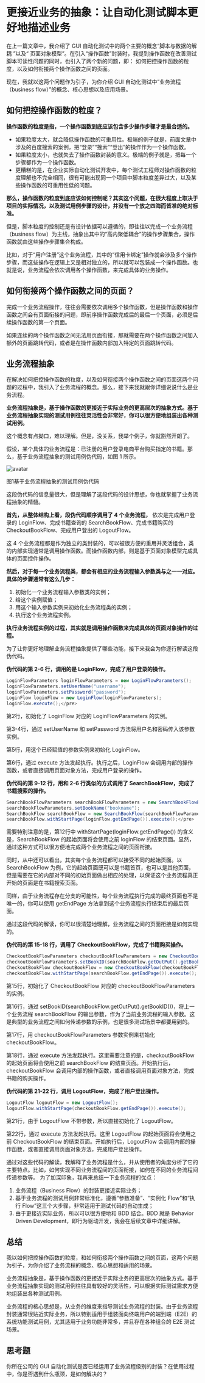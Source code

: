 # 更接近业务的抽象：让自动化测试脚本更好地描述业务

在上一篇文章中，我介绍了 GUI 自动化测试中的两个主要的概念“脚本与数据的解耦 ”以及“ 页面对象模型”。在引入“操作函数”封装时，我提到操作函数在改善测试脚本可读性问题的同时，也引入了两个新的问题，即： 如何把控操作函数的粒度，以及如何衔接两个操作函数之间的页面。

现在，我就以这两个问题作为引子，为你介绍 GUI 自动化测试中“业务流程（business flow）”的概念、核心思想以及应用场景。

## 如何把控操作函数的粒度？</h2>
<b>操作函数的粒度是指，一个操作函数到底应该包含多少操作步骤才是最合适的。</b>
- 如果粒度太大，就会降低操作函数的可重用性。极端的例子就是，前面文章中涉及的百度搜索的案例，把“登录”“搜索”“登出”的操作作为一个操作函数。
- 如果粒度太小，也就失去了操作函数封装的意义。极端的例子就是，把每一个步骤都作为一个操作函数。
- 更糟糕的是，在企业实际自动化测试开发中，每个测试工程师对操作函数的粒度理解也不完全相同，很有可能出现同一个项目中脚本粒度差异过大，以及某些操作函数的可重用性低的问题。

<b>那么，操作函数的粒度到底应该如何控制呢？其实这个问题，在很大程度上取决于项目的实际情况，以及测试用例步骤的设计，并没有一个放之四海而皆准的绝对标准。</b>

但是，脚本粒度的控制还是有设计依据可以遵循的，即往往以完成一个业务流程（business flow）为主线，抽象出其中的“高内聚低耦合”的操作步骤集合，操作函数就由这些操作步骤集合构成。

比如，对于“用户注册”这个业务流程，其中的“信用卡绑定”操作就会涉及多个操作步骤，而这些操作在逻辑上又是相对独立的，所以就可以包装成一个操作函数。也就是说，业务流程会依次调用各个操作函数，来完成具体的业务操作。

## 如何衔接两个操作函数之间的页面？

完成一个业务流程操作，往往会需要依次调用多个操作函数，但是操作函数和操作函数之间会有页面衔接的问题，即前序操作函数完成后的最后一个页面，必须是后续操作函数的第一个页面。

如果连续的两个操作函数之间无法用页面衔接，那就需要在两个操作函数之间加入额外的页面跳转代码，或者是在操作函数内部加入特定的页面跳转代码。
## 业务流程抽象

在解决如何把控操作函数的粒度，以及如何衔接两个操作函数之间的页面这两个问题的过程中，我引入了业务流程的概念。那么，接下来我就跟你详细说说什么是业务流程。

<b>业务流程抽象是，基于操作函数的更接近于实际业务的更高层次的抽象方式。基于业务流程抽象实现的测试用例往往灵活性会非常好，你可以很方便地组装出各种测试用例。</b>

这个概念有点拗口，难以理解。但是，没关系，我举个例子，你就豁然开朗了。

假设，某个具体的业务流程是：已注册的用户登录电商平台购买指定的书籍。那么，基于业务流程抽象的测试用例伪代码，如图 1 所示。

![avatar](014_001.jpg)

图1基于业务流程抽象的测试用例伪代码

这段伪代码的信息量很大，但是理解了这段代码的设计思想，你也就掌握了业务流程抽象的精髓。

<b>首先，从整体结构上看，段伪代码顺序调用了 4 个业务流程，</b> 依次是完成用户登录的 LoginFlow、完成书籍查询的 SearchBookFlow、完成书籍购买的 CheckoutBookFlow、完成用户登出的 LogoutFlow。

这 4 个业务流程都是作为独立的类封装的，可以被很方便的重用并灵活组合，类的内部实现通常是调用操作函数。而操作函数内部，则是基于页面对象模型完成具体的页面控件操作。

<b>然后，对于每一个业务流程类，都会有相应的业务流程输入参数类与之一一对应。具体的步骤通常有这么几步：</b>
1. 初始化一个业务流程输入参数类的实例；
2. 给这个实例赋值；
3. 用这个输入参数实例来初始化业务流程类的实例；
4. 执行这个业务流程实例。

<b>执行业务流程实例的过程，其实就是调用操作函数来完成具体的页面对象操作的过程。</b>

为了让你更好地理解业务流程抽象提供了哪些功能，接下来我会为你逐行解读这段伪代码。

<b>伪代码的第 2-6 行，调用的是 LoginFlow，完成了用户登录的操作。</b>

```java
LoginFlowParameters loginFlowParameters = new LoginFlowParameters();
loginFlowParameters.setUserName("username");
loginFlowParameters.setPassword("password");
LoginFlow loginFlow = new LoginFlow(loginFlowParameters);
loginFlow.execute();</pre>
```

第2行，初始化了 LoginFlow 对应的 LoginFlowParameters 的实例。

第3-4行，通过 setUserName 和 setPassword 方法将用户名和密码传入该参数实例。

第5行，用这个已经赋值的参数实例来初始化 LoginFlow。

第6行，通过 execute 方法发起执行。执行之后，LoginFlow 会调用内部的操作函数，或者直接调用页面对象方法，完成用户登录的操作。

<b>伪代码的第 9-12 行，用和 2-6 行类似的方式调用了 SearchBookFlow，完成了书籍搜索的操作。</b>

```java
SearchBookFlowParameters searchBookFlowParameters = new SearchBookFlowParameters();
searchBookFlowParameters.setBookName("bookname");
SearchBookFlow searchBookFlow = new SearchBookFlow(searchBookFlowParameters);
searchBookFlow.withStartPage(loginFlow.getEndPage()).execute();</pre>
```

需要特别注意的是，第12行中 withStartPage(loginFlow.getEndPage()) 的含义是，SearchBookFlow 的起始页面将会使用之前 loginFlow 的结束页面。显然，通过这种方式可以很方便地完成两个业务流程之间的页面衔接。

同时，从中还可以看出，其实每个业务流程都可以接受不同的起始页面。以 SearchBookFlow 为例，它的起始页面既可以是书籍首页，也可以是其他页面，但是需要在它的内部对不同的初始页面做出相应的处理，以保证这个业务流程真正开始的页面是在书籍搜索页面。

同样，由于业务流程存在分支的可能性，每个业务流程执行完成的最终页面也不是唯一的，你可以使用 getEndPage 方法拿到这个业务流程执行结束后的最后页面。

通过这段代码的解读，你可以很清楚地理解，业务流程之间的页面衔接是如何实现的。

<b>伪代码的第 15-18 行，调用了 CheckoutBookFlow，完成了书籍购买操作。</b>

```java
CheckoutBookFlowParameters checkoutBookFlowParameters = new CheckoutBookFlowParameters();
checkoutBookFlowParameters.setBookID(searchBookFlow.getOutPut().getBookID());
CheckoutBookFlow checkoutBookFlow = new CheckoutBookFlow(checkoutBookFlowParameters);
checkoutBookFlow.withStartPage(searchBookFlow.getEndPage()).execute();
```

第15行，初始化了 CheckoutBookFlow 对应的 checkoutBookFlowParameters 的实例。

第16行，通过 setBookID(searchBookFlow.getOutPut().getBookID())，将上一个业务流程 searchBookFlow 的输出参数，作为了当前业务流程的输入参数。这是典型的业务流程之间如何传递参数的示例，也是很多测试场景中都要用到的。

第17行，用 checkoutBookFlowParameters 参数实例来初始化 checkoutBookFlow。

第18行，通过 execute 方法发起执行。这里需要注意的是，checkoutBookFlow 的起始页面将会使用之前 searchBookFlow 的结束页面。开始执行后，checkoutBookFlow 会调用内部的操作函数，或者直接调用页面对象方法，完成书籍的购买操作。

<b>伪代码的第 21-22 行，调用 LogoutFlow，完成了用户登出操作。</b>

```java
LogoutFlow logoutFlow = new LogoutFlow();
logoutFlow.withStartPage(checkoutBookFlow.getEndPage()).execute();
```

第21行，由于 LogoutFlow 不带参数，所以直接初始化了 LogoutFlow。

第22行，通过 execute 方法发起执行。这里 LogoutFlow 的起始页面将会使用之前 CheckoutBookFlow 的结束页面。开始执行后，LogoutFlow 会调用内部的操作函数，或者直接调用页面对象方法，完成用户登出操作。

通过对这些代码的解读，我解释了业务流程是什么，并从使用者的角度分析了它的主要特点。比如，如何实现不同业务流程间的页面衔接，如何在不同的业务流程间传递参数等。
为了加深印象，我再来总结一下业务流程的优点：
1. 业务流程（Business Flow）的封装更接近实际业务；
2. 基于业务流程的测试用例非常标准化，遵循“参数准备”、“实例化 Flow”和“执行 Flow”这三个大步骤，非常适用于测试代码的自动生成；
3. 由于更接近实际业务，所以可以很方便地和 BDD 结合。BDD 就是 Behavior Driven Development，即行为驱动开发，我会在后续文章中详细讲解。

## 总结

我以如何把控操作函数的粒度，和如何衔接两个操作函数之间的页面，这两个问题为引子，为你介绍了业务流程的概念、核心思想和适用的场景。

业务流程抽象是，基于操作函数的更接近于实际业务的更高层次的抽象方式。基于业务流程抽象实现的测试用例往往具有较好的灵活性，可以根据实际测试需求方便地组装出各种测试用例。

业务流程的核心思想是，从业务的维度来指导测试业务流程的封装。由于业务流程封装通常很贴近实际业务，所以特别适用于组装面向终端用户的端到端（E2E）的系统功能测试用例，尤其适用于业务功能非常多，并且存在各种组合的 E2E 测试场景。

## 思考题

你所在公司的 GUI 自动化测试是否已经运用了业务流程级别的封装？在使用过程中，你是否遇到什么瓶颈，是如何解决的？